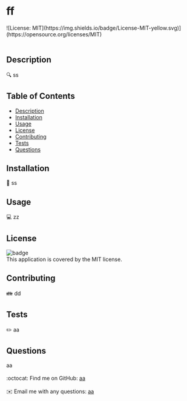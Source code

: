 <h1>ff</h1>
  ![License: MIT](https://img.shields.io/badge/License-MIT-yellow.svg)](https://opensource.org/licenses/MIT)
  <br />
  <br />
  
  ## Description
  🔍 ss
  
  ## Table of Contents
  - [Description](#description)
  - [Installation](#installation)
  - [Usage](#usage)
  - [License](#license)
  - [Contributing](#contributing)
  - [Tests](#tests)
  - [Questions](#questions)
  
  ## Installation
  💾 ss
  
  ## Usage
  💻 zz
  
  ## License
  ![badge](https://img.shields.io/badge/license-MIT-brightgreen)
  <br />
  This application is covered by the MIT license. 
  
  ## Contributing
  👪 dd
  
  ## Tests
  ✏️ aa
  
  ## Questions
  aa<br />
  <br />
  :octocat: Find me on GitHub: <a href="https://github.com/aa" target="_blank">aa</a><br />
  <br />
  ✉️ Email me with any questions: <a href="mailto:aa" target="_blank">aa</a><br /><br />
